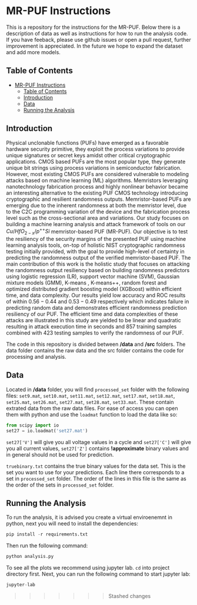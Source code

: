 # MR-PUF Instructions

This is a repository for the instructions for the MR-PUF. Below there is a description of data as well as instructions for how to run the analysis code. If you have feeback, please use github issues or open a pull request, further improvement is appreciated. In the future we hope to expand the dataset and add more models.

## Table of Contents

- [MR-PUF Instructions](#mr-puf-instructions)
  - [Table of Contents](#table-of-contents)
  - [Introduction](#introduction)
  - [Data](#data)
  - [Running the Analysis](#running-the-analysis)

## Introduction

Physical unclonable functions (PUFs) have emerged as a favorable hardware security primitive, they exploit the process variations to provide unique signatures or secret keys amidst other critical cryptographic applications. CMOS based PUFs are the most popular type, they generate unique bit strings using process variations in semiconductor fabrication. However, most existing CMOS PUFs are considered vulnerable to modeling attacks based on machine learning (ML) algorithms. Memristors leveraging nanotechnology fabrication process and highly nonlinear behavior became an interesting alternative to the existing PUF CMOS technology introducing cryptographic and resilient randomness outputs. Memristor-based PUFs are emerging due to the inherent randomness at both the memristor level, due to the C2C programming variation of the device and the fabrication process level such as the cross-sectional area and variations. Our study focuses on building a machine learning analysis and attack framework of tools on our $Cu/HfO_{2-x}/p^{++}Si$  memristor-based PUF (MR-PUF). Our objective is  to test the resiliency of the security margins of the presented PUF using machine learning analysis tools, on-top of holistic NIST cryptographic randomness testing initially provided, with the goal to provide high-level of certainty in predicting the randomness output of the verified memristor-based PUF.  The main contribution of this work is the holistic study that focuses on attacking the randomness output resiliency based on building randomness predictors using logistic regression (LR), support vector machine (SVM), Gaussian mixture models (GMM), K-means , K-means$++$, random forest and optimized distributed gradient boosting model (XGBoost) within efficient time, and data complexity. Our results yield low accuracy and ROC results of within $0.56-0.44$ and $0.53-0.49$ respectively which indicates failure in predicting random data and demonstrates efficient randomness prediction resiliency of our PUF. The efficient time and data complexities of these attacks are illustrated in this study are yielded to be linear and quadratic resulting in attack execution time in seconds and 857 training samples combined with 423 testing samples to verify the randomness of our PUF.

The code in this repository is divided between **/data** and **/src** folders. The data folder contains the raw data and the src folder contains the code for processing and analysis.

## Data

Located in **/data** folder, you will find `processed_set` folder with the following files: `set9.mat`, `set10.mat`, `set11.mat`, `set12.mat`, `set17.mat`, `set18.mat`, `set25.mat`, `set26.mat`, `set27.mat`, `set28.mat`,  `set33.mat`. These contain extrated data from the raw data files. For ease of access you can open them with python and use the `loadmat` function to load the data like so:

```python
from scipy import io
set27 = io.loadmat('set27.mat')
```

`set27['V']` will give you all voltage values in a cycle and `set27['C']` will give you all current values, `set27['Z']` contains **!approximate** binary values and in general should not be used for prediction.

`truebinary.txt` contains the true binary values for the data set. This is the set you want to use for your predictions. Each line there corresponds to a set in `processed_set` folder. The order of the lines in this file is the same as the order of the sets in `processed_set` folder.

## Running the Analysis

To run the analysis, it is advised you create a virtual enviroenemnt in python, next you will need to install the dependencies:

```python
pip install -r requirements.txt
```

Then run the following command:

```python
python analysis.py
```

To see all the plots we recommend using jupyter lab. `cd` into project directory first.  Next, you can run the following command to start jupyter lab:

```python
jupyter-lab
```
>>>>>>> Stashed changes
